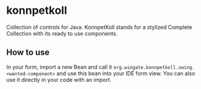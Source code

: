 # konnpetkoll
Collection of controls for Java.
KonnpetKoll stands for a stylized Complete Collection with its ready to use components.

## How to use
In your form, import a new Bean and call it ```org.wingate.konnpetkoll.swing.<wanted-component>``` and use this bean into your IDE form view. You can also use it directly in your code with an import. 
